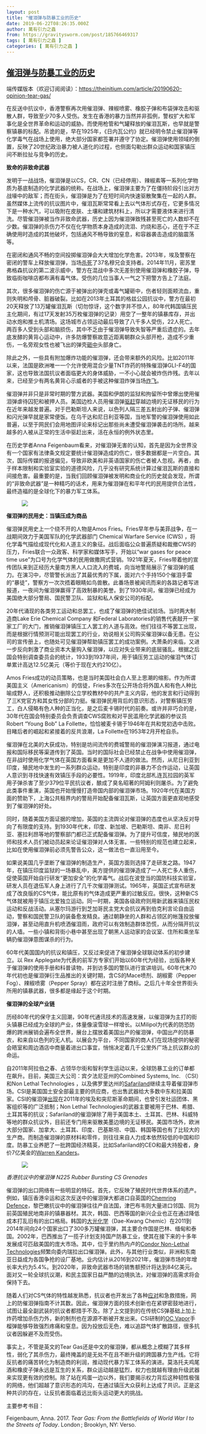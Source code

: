 ```yaml
---
layout: post
title: "催泪弹与防暴工业的历史"
date: 2019-06-22T08:26:35.000Z
author: 萬有引力之蟲
from: https://gravitysworm.com/post/185766469317
tags: [ 萬有引力之蟲 ]
categories: [ 萬有引力之蟲 ]
---
```

<!--1561191995000-->
[催泪弹与防暴工业的历史](https://gravitysworm.com/post/185766469317)
------

<div>
<p>端传媒版本（欢迎订阅阅读）：<a href="https://theinitium.com/article/20190620-opinion-tear-gas/" target="_blank">https://theinitium.com/article/20190620-opinion-tear-gas/</a> </p><p>在反送中抗议中，香港警察再次用催泪弹、辣椒喷雾、橡胶子弹和布袋弹攻击和驱散人群，导致至少70多人受伤。发生在香港的暴力当然并非孤例，警权扩大和军事化是全世界革命和运动的威胁。而使用枪管和气罐释放的催泪瓦斯，也早就是警察镇暴的标配。吊诡的是，早在1925年，《日内瓦公约》就已经明令禁止催泪弹等化学毒气在战场上使用，绝大部分国家都签署并遵守了协定。催泪弹使用领域的倒置，反映了20世纪政治暴力被人道化的过程，也侧面勾勒出群众运动和国家镇压间不断拉扯与竞争的历史。  </p><p><b>致命的非致命武器</b></p><p>发明于一战战场，催泪弹是以CS，CR、CN（已经停用）、辣椒素等一系列化学物质为基底制造的化学武器的统称。在战场上，催泪弹主要为了在僵持阶段引出对方战壕中的敌军；而在街头，催泪弹是为了在短时间内快速驱散聚集在一起的人群。虽然媒体上流传的抗议图片中，催泪瓦斯常常看上去以气体形式存在，它更多情况下是一种水汽，可以吸附在皮肤、土壤和建筑材料上，所以才需要液体来进行清洗。尽管催泪弹被当作非致命武器，历史上因为催泪弹致残甚至死亡的人数却不在少数。催泪弹的杀伤力不仅在化学物质本身造成的流泪、灼烧和恶心，还在于不正确使用时造成的其他破坏，包括通风不畅导致的窒息，和容器袭击造成的脑震荡等。 </p><p>在密闭和通风不畅的空间投掷催泪弹会大大增加化学危害。2013年，埃及警察在密闭的警车上释放催泪弹，当场<a href="https://www.businessinsider.com/r-egypt-court-cancels-jail-sentence-against-policeman-linked-to-39-deaths-2014-07" target="_blank">杀死</a>了37名穆兄会支持者。2014年11月，密苏里弗格森抗议的第二波示威中，警方在混战中多次无差别使用催泪弹和橡胶子弹，导致临街咖啡店都布满有毒气体。受伤的几位当事人一气之下把警方告上了法庭。 </p><p>其次，很多催泪弹的伤亡源于被弹出的弹壳或毒气罐砸中，伤者轻则面颊流血，重则失明和颅骨、脏器破裂。比如在2013年土耳其的格兹公园抗议中，警方在最初20天释放了13万罐催泪瓦斯（切勿惊讶，这个数字并不惊人，80年代韩国镇压民主化期间，有过17天发射35万枚催泪弹的记录）用空了一整年的镇暴库存，并出动水炮和推土机清场。这场城市占领运动最后导致了八千多人受伤，22人死亡。两百多人受到头部和脑损伤，其中不乏由于催泪弹导致失智等严重后遗症的。去年底发酵的黄背心运动中，许多防爆警察故意近距离朝群众头部开枪，造成不少重伤，一名旁观女性也被飞出的弹壳<a href="https://www.bbc.com/news/world-46429930" target="_blank">砸中</a>头部身亡。 </p><p>除此之外，一些具有附加爆炸功能的催泪弹，还会带来额外的风险。比如2011年以来，法国是欧洲唯一一个允许使用混合少量TNT炸药的特殊催泪弹GLI-F4的国家，这也导致法国抗议者面临更大的身体威胁，一不小心就会被炸伤炸残。去年以来，已经至少有两名黄背心示威者的手被这种催泪炸弹当场<a href="https://www.telegraph.co.uk/news/2019/02/09/yellow-vest-protester-nearly-loses-hand-demonstrations-continue/" target="_blank">炸飞</a>。 </p><p>催泪弹并非只是非常时期的警方武器。美国和伊朗的监狱和拘留所中曾爆出使用催泪弹虐待囚犯和被押人员。美国边检人员用催泪弹<a href="https://www.washingtonpost.com/national-security/2018/11/26/why-tear-gas-lobbed-migrants-southern-border-is-banned-warfare/?utm_term=.2e67d7f0636c" target="_blank">驱赶</a>穿越边境的无证移民的行为在近年来越发普遍。对于巴勒斯坦人来说，以色列人隔三差五射出的子弹、催泪弹和闪光弹早就是家常便饭。在乌干达和尼日利亚等国，当地军警的催泪弹使用如此普遍，以至于网民们会用地图评论来标记出那些尚未遭受催泪弹袭击的场所。越来越多的人被从正常的生活中驱赶出来，活在永恒的例外状态里。  </p><p>在历史学者Anna Feigenbaum看来，对催泪弹无害的认知，首先是因为全世界没有一个国家有法律条文规定要统计催泪弹造成的伤亡，很多数据都是一片空白。其次，国际传媒的报道偏见，导致非欧美和非英语国家的伤亡者被人忽视。再者，由于样本限制和实验室实验的道德风险，几乎没有研究系统计算过催泪瓦斯的直接和间接危害。最重要的是，当我们回顾催泪弹被发明和商业化的历史就会发现，所谓的“非致命武器”是一种精巧的话术，用来为催泪弹在和平年代的民用提供合法性，最终造福的是全球化下的暴力军工体系。 </p><figure class="tmblr-full" data-orig-height="365" data-orig-width="650"><img src="https://64.media.tumblr.com/160bd3bf6bd74787a2854dcf24daf90c/tumblr_inline_pthqpzMyBN1qmojoa_540.jpg" data-orig-height="365" data-orig-width="650"/></figure><p><b>催泪弹的民用史：当镇压成为商品</b></p><p>催泪弹民用史上一个绕不开的人物是Amos Fries。Fries早年参与美菲战争，在一战期间效力于美国军队的化学武器部门 Chemical Warfare Service (CWS) ，将化学毒气描绘成现代化和人道主义的象征。战后面临公众普遍质疑和裁撤CWS的压力，Fries联合一众政客、科学家和媒体写手，开始以“war gases for peace time use”为口号为化学气体的民用做撒网式营销。1921年夏天，Fries带着他的宣传团队来到正经历大量南方黑人人口流入的费城，向当地警局展示了催泪弹的威力。在演习中，尽管警长派出了其最优秀的下属，面对六个手持150个催泪手雷的“暴徒”，警察方一次次捂着眼睛如鸟兽散。此番场景被闻讯而来的各路记者写进报道，一夜间为催泪弹赢得了高效制暴的美誉。到了1930年间，催泪弹已经成为美国绝大部分警局、国民警卫队、监狱和私人保安公司的标配。 </p><p>20年代涌现的各类劳工运动和总罢工，也成了催泪弹的绝佳试验场。当时两大制造商Lake Erie Chemical Company 和Federal Laboratories的销售代表敲开一家家工厂的大门，推销催泪弹镇压工人罢工的人道与高效。他们往往不等罢工出现，而是根据行情预测可能出现罢工的行业，劝说相关公司购买催泪弹以备无患。在公司的宣传册上，也随处可见催泪弹帮助镇压罢工的成功案例。大萧条的来临，又进一步反向刺激了商业资本大量购入催泪弹，以应对失业带来的底层骚乱。根据之后国会特别调查委员会的统计，1933到1937年间，用于镇压劳工运动的催泪气体订单累计高达12.5亿美元（等价于现在大约210亿）。 </p><p>Amos Fries成功的动员策略，也是当时美国社会白人至上思潮的缩影。作为所谓美国主义（Americanism）的信徒，Fries多次在公开场合将外国人和有色人种比喻成野人，还积极推动删除公立学校教材中的共产主义内容，他的发言和行动得到了三K党官方和其女性分部的力挺。催泪弹民用背后的意识形态，对警察镇压劳工，白人侵略有色人种的正当化，是之后麦卡锡时代的前奏。或许并非巧合的是，30年代在国会特别委员会负责调查CWS腐败和对平民滥用化学武器的参议员Robert &ldquo;Young Bob&rdquo; La Follette，恰恰被麦卡锡于1946年在共和党初选中击败。目睹后者的崛起和紧接着的反共浪潮，La Follette在1953年2月开枪自杀。 </p><p>催泪弹在北美的大获成功，特别是坊间流传的费城警局的催泪弹演习报道，通过电报和国际移民等渠道传到了英国。当时的国际社会已经禁止在战争中使用催泪弹，在非战时使用化学气体在英国方面看来是更加不人道的做法。然而，从尼日利亚到印度，殖民地中发生的一系列群众运动，特别是印度的非暴力不合作运动，让英国人意识到寻找快速有效镇压手段的必要性。1919年，印度北部札连瓦拉园的英军用子弹杀害了至少379位平民抗议者，酿成了臭名昭著的阿姆利则屠杀。为了避免此类事件重演，英国也开始慢慢打造帝国内部的催泪弹市场。1920年代在美国方面的赞助下，上海公共租界内的警局开始配备催泪瓦斯，让英国方面更直观地感受到了催泪弹的好处。 </p><p>同时，随着美国方面证据的增加，英国的主流舆论对催泪弹的态度也从坚决反对导向了有限度的支持。到1930年代末，印度、新加坡、巴勒斯坦、南非、尼日利亚、塞拉利昂等地的警察部门都已正式配备催泪弹。为了提升可信度，殖民地的医师和技术人员们被动员起来论证催泪弹对人体无害。一些特别的规范也建立起来，比如在使用催泪弹前必须先警告公众，这一做法也一直沿用至今。 </p><p>如果说美国几乎垄断了催泪弹的制造生产，英国方面则选择了走研发之路。1947年，在镇压印度监狱的一场暴乱中，美方提供的催泪弹造成了一人死亡多人重伤，促使英国开始自行研发“更加安全”的化学毒气。战后在波登当的国防科技实验室，研发人员在退伍军人身上进行了几千次催泪弹测试。1965年，英国正式宣布研发成了改良版的CS气体，能比原有的气体造成更严重的过敏反应。很快，这种新CS气体就被用于镇压北爱独立运动。同一时期，美国各级政府则用新武器来镇压民权运动和反战活动。从塞尔玛游行到芝加哥民主党大会抗议再到伯克利言论自由运动，警察和国民警卫队的装备愈发精良。通过朝静坐的人群和占领区的帐篷投放催泪弹，甚至动用直升机喷洒催泪雨，政府可以有效制造群体恐慌，从而分隔开抗议的人墙。一些小镇和背街小巷中甚至出现了朝黑人运动家的会议室、住所和乘坐车辆扔催泪弹意图谋杀的行为。 </p><p>60年代美国国内的抗议和镇压，又反过来促进了催泪弹全球联动体系的初步建立。以 Rex Applegate为代表的前军方专家们开始以60年代为经验，出版各种关于催泪弹的使用手册和科普读物，并到访多国的警队进行宣讲培训。60年代末70年代初也是催泪弹衍生品推出的关键时期，含CS的Mace喷剂、胡椒雾（Pepper Fog）、辣椒喷雾（Pepper Spray）都在这时注册了商标。之后几十年全世界街头所用的镇暴武器，很多都是缘起于这个时期。 </p><p><b>催泪弹的全球产业链</b></p><p>历经80年代的保守主义回潮，90年代通讯技术的高速发展，以催泪弹为主打的街头镇暴已经成为全球的产业，体量像滚雪球一样增长。以Milipol为代表的防恐防爆的跨洲展销会遍布全世界，展台上摆放着美国出产的催泪弹，中国出产的防暴衣，和来自以色列的无人机。以展会为平台，不同国家的商人们在现场提供的秘密会晤室和周边酒店中商量着进出口事宜，悄悄决定着几千公里外广场上抗议群众的命运。 </p><p>自2011年阿拉伯之春、占领华尔街和智利学生运动以来，全球防暴工业的订单都在飙升。目前，美国三大公司：宾夕法尼亚州的Combined Systems, Inc. （CSI）和Non Lethal Technologies ，以及佛罗里达州的<a href="https://www.forbes.com/sites/denizcam/2018/12/06/meet-the-safariland-multimillionaire-getting-rich-off-tear-gas-and-more-in-the-defense-industry/#1e86da87b0a6" target="_blank">Safariland</a>继续主导着催泪弹市场。CSI是美国国土安全部最主要的供应商，也出售武器给大多数中东和拉美国家。CSI的催泪弹<a href="http://edition.cnn.com/2011/WORLD/africa/01/28/egypt.us.tear.gas/index.html" target="_blank">出现</a>在2011年的埃及和突尼斯革命期间，也曾引发社运团体、黑客组织等的广泛抵制；Non Lethal Technologies的武器主要被用于巴林、希腊、土耳其等的抗议；Safariland的催泪弹除了用于美国本土、土耳其、巴林、科威特等地的群众抗议外，目前还专门用来驱散美墨边境的无证移民。美国市场外，欧洲大部分国家、加拿大、土耳其、印度、巴基斯坦、中国、韩国等国也有了比较大的生产商。而制造催泪弹的原材料和零件，则往往来自人力成本依然较低的中国和印度。防暴工业养肥了一批跨国经济精英，比如Safariland的CEO和最大持股者，身价7亿美金的<a href="https://www.forbes.com/sites/denizcam/2018/12/06/meet-the-safariland-multimillionaire-getting-rich-off-tear-gas-and-more-in-the-defense-industry/#1e86da87b0a6" target="_blank">Warren Kanders</a>。 </p><figure data-orig-height="183" data-orig-width="275"><img src="https://64.media.tumblr.com/0227e55e877004935dde63c3780dee09/tumblr_inline_pthr6dBtbB1qmojoa_540.jpg" data-orig-height="183" data-orig-width="275"/></figure><p><i>香港抗议中的催泪弹 N225 Rubber Bursting CS Grenades</i></p><p>催泪弹的出口网络有一些明显的特征。首先，它反映了殖民时代世界体系的遗产。例如，镇压香港伞运和这次反送中的催泪弹大都进口自英国的<a href="https://theferret.scot/chemring-hong-kong-tear-gas/" target="_blank">Chemring Defence</a>，黎巴嫩抗议中的催泪弹往往产自法国，津巴布韦则大量进口邻国、同为前英国殖民地南非的镇暴器材。其次，韩国、巴西等国的新兴企业也正在通过降低成本打乱旧有的出口格局。韩国的<a href="https://thediplomat.com/2014/10/south-korea-is-arming-authoritarians-with-tear-gas/" target="_blank">大光化学</a>（Dae-Kwang Chemic）在2011到2014年间向24个国家出口了300多万罐催泪弹，其主要合作国是巴林、缅甸和泰国。2002年，巴西推出了一揽子计划支持国产防暴工业，使其在接下来的十多年发展成可匹敌美国的庞大市场。其中，位于里约热内卢的<a href="https://foreignpolicy.com/2014/05/09/venezuelas-protesters-are-learning-to-live-with-tear-gas/" target="_blank">Condor Non-Lethal Technologies</a>频繁向委内瑞拉出口催泪弹。此外，与其他行业类似，非洲和东南亚日益成为各国争抢的设厂基地。业内估计从2016到2021年，催泪弹市场的年增长率大约为5.4%。到2020年，非致命武器市场的销售额预计将达到84亿美元。面对又一轮全球抗议潮，和民主国家日益严酷的边境执法，对催泪弹的高需求将会保持下去。 </p><p>随着人们对CS气体的特性越发熟悉，抗议者也开发出了各种<a href="https://slate.com/news-and-politics/2019/06/hong-kong-tear-gas-water-bottle.html" target="_blank">应对</a>和急救措施，网上的防催泪弹指南不计其数。因此，催泪弹方面的技术创新也在紧锣密鼓地进行，试图让最全副武装的抗议者都措手不及。除了上文提到的在传统CS弹基础上加上炸药增加杀伤力外，新的制剂也在源源不断被开发出来。CSI研制的<a href="http://www.defense-technology.com/products/chemical-agent-devices/chemical-grenades/non-pyrotechnic/oc-vapor-aerosol-grenade-1168785.html" target="_blank">OC Vapor</a>手榴弹能够导致强烈疼痛和窒息。因为投放后无色，难以追踪气体扩散路径，很多抗议者因躲避不及而受伤。 </p><p>事实上，不管是英文的Tear Gas还是中文的催泪弹，都从概念上模糊了其多样性，弱化了其杀伤力，最终掩盖的是无处不在且不断升级的跨国暴力生产线。它将反抗者的痛苦转化为制造商的利润，推动现代暴力军工体系的演进。莫洛托夫鸡尾酒和橡皮子弹永远是互生的关系，群众运动越是猛烈，权力也就越有理由升级武器来实现更有效的控制。除了站在鸡蛋一边以外，我们要揭示权力背后这种韧性极强的网络，他们超越了意识形态的鸿沟，在通过镇压大众获利上达成了共识。正是这种共识的存在，让反抗者面临着远比街头运动更大的挑战。 </p><p>主要参考书目：</p><p>Feigenbaum, Anna. 2017. <i>Tear Gas: From the Battlefields of World War I to the Streets of Today</i>. London ; Brooklyn, NY: Verso.<br/></p>
</div>
